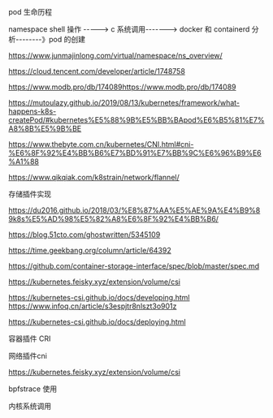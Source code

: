 

pod 生命历程

namespace  shell 操作 -----> c 系统调用-------> docker 和 containerd 分析--------》pod 的创建






https://www.junmajinlong.com/virtual/namespace/ns_overview/

https://cloud.tencent.com/developer/article/1748758

https://www.modb.pro/db/174089https://www.modb.pro/db/174089

https://mutoulazy.github.io/2019/08/13/kubernetes/framework/what-happens-k8s-createPod/#kubernetes%E5%88%9B%E5%BB%BApod%E6%B5%81%E7%A8%8B%E5%9B%BE

https://www.thebyte.com.cn/kubernetes/CNI.html#cni-%E6%8F%92%E4%BB%B6%E7%BD%91%E7%BB%9C%E6%96%B9%E6%A1%88


https://www.qikqiak.com/k8strain/network/flannel/

存储插件实现

https://du2016.github.io/2018/03/%E8%87%AA%E5%AE%9A%E4%B9%89k8s%E5%AD%98%E5%82%A8%E6%8F%92%E4%BB%B6/

https://blog.51cto.com/ghostwritten/5345109

https://time.geekbang.org/column/article/64392

https://github.com/container-storage-interface/spec/blob/master/spec.md

https://kubernetes.feisky.xyz/extension/volume/csi

https://kubernetes-csi.github.io/docs/developing.html
https://www.infoq.cn/article/s3espjtr8nlszt3o901z

https://kubernetes-csi.github.io/docs/deploying.html

容器插件 CRI


网络插件cni

https://kubernetes.feisky.xyz/extension/volume/csi


bpfstrace 使用

内核系统调用













